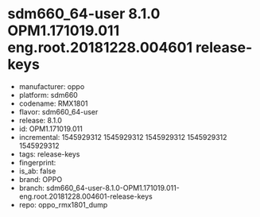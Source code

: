 # sdm660_64-user 8.1.0 OPM1.171019.011 eng.root.20181228.004601 release-keys
- manufacturer: oppo
- platform: sdm660
- codename: RMX1801
- flavor: sdm660_64-user
- release: 8.1.0
- id: OPM1.171019.011
- incremental: 1545929312
1545929312
1545929312
1545929312
1545929312
- tags: release-keys
- fingerprint: 
- is_ab: false
- brand: OPPO
- branch: sdm660_64-user-8.1.0-OPM1.171019.011-eng.root.20181228.004601-release-keys
- repo: oppo_rmx1801_dump
